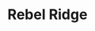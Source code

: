 ---
title: "Rebel Ridge"
year: 2024
rating: 1.5
stars: "★½"
rewatched: false
permalink: "rebel-ridge"
watched_on: 2024-10-19
---